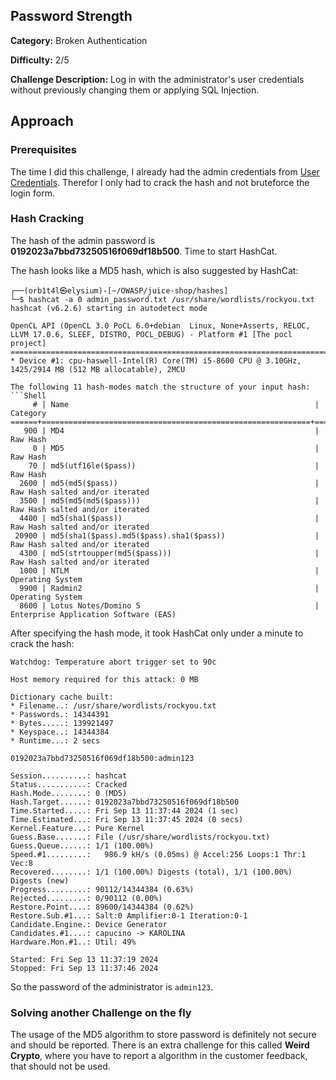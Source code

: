 ## Password Strength
**Category:** Broken Authentication

**Difficulty:** 2/5

**Challenge Description:** Log in with the administrator's user credentials without previously changing them or applying SQL Injection.

## Approach

### Prerequisites

The time I did this challenge, I already had the admin credentials from [User Credentials](/user-credentials.md). Therefor I only had to crack the hash and not bruteforce the login form.

### Hash Cracking

The hash of the admin password is **0192023a7bbd73250516f069df18b500**. Time to start HashCat.

The hash looks like a MD5 hash, which is also suggested by HashCat:

```
┌──(orb1t4l㉿elysium)-[~/OWASP/juice-shop/hashes]
└─$ hashcat -a 0 admin_password.txt /usr/share/wordlists/rockyou.txt 
hashcat (v6.2.6) starting in autodetect mode

OpenCL API (OpenCL 3.0 PoCL 6.0+debian  Linux, None+Asserts, RELOC, LLVM 17.0.6, SLEEF, DISTRO, POCL_DEBUG) - Platform #1 [The pocl project]
============================================================================================================================================
* Device #1: cpu-haswell-Intel(R) Core(TM) i5-8600 CPU @ 3.10GHz, 1425/2914 MB (512 MB allocatable), 2MCU

The following 11 hash-modes match the structure of your input hash:
```Shell
     # | Name                                                       | Category
======+============================================================+======================================
   900 | MD4                                                        | Raw Hash
     0 | MD5                                                        | Raw Hash
    70 | md5(utf16le($pass))                                        | Raw Hash
  2600 | md5(md5($pass))                                            | Raw Hash salted and/or iterated
  3500 | md5(md5(md5($pass)))                                       | Raw Hash salted and/or iterated
  4400 | md5(sha1($pass))                                           | Raw Hash salted and/or iterated
 20900 | md5(sha1($pass).md5($pass).sha1($pass))                    | Raw Hash salted and/or iterated
  4300 | md5(strtoupper(md5($pass)))                                | Raw Hash salted and/or iterated
  1000 | NTLM                                                       | Operating System
  9900 | Radmin2                                                    | Operating System
  8600 | Lotus Notes/Domino 5                                       | Enterprise Application Software (EAS)
```

After specifying the hash mode, it took HashCat only under a minute to crack the hash:

```Shell
Watchdog: Temperature abort trigger set to 90c

Host memory required for this attack: 0 MB

Dictionary cache built:
* Filename..: /usr/share/wordlists/rockyou.txt
* Passwords.: 14344391
* Bytes.....: 139921497
* Keyspace..: 14344384
* Runtime...: 2 secs

0192023a7bbd73250516f069df18b500:admin123                 
                                                          
Session..........: hashcat
Status...........: Cracked
Hash.Mode........: 0 (MD5)
Hash.Target......: 0192023a7bbd73250516f069df18b500
Time.Started.....: Fri Sep 13 11:37:44 2024 (1 sec)
Time.Estimated...: Fri Sep 13 11:37:45 2024 (0 secs)
Kernel.Feature...: Pure Kernel
Guess.Base.......: File (/usr/share/wordlists/rockyou.txt)
Guess.Queue......: 1/1 (100.00%)
Speed.#1.........:   986.9 kH/s (0.05ms) @ Accel:256 Loops:1 Thr:1 Vec:8
Recovered........: 1/1 (100.00%) Digests (total), 1/1 (100.00%) Digests (new)
Progress.........: 90112/14344384 (0.63%)
Rejected.........: 0/90112 (0.00%)
Restore.Point....: 89600/14344384 (0.62%)
Restore.Sub.#1...: Salt:0 Amplifier:0-1 Iteration:0-1
Candidate.Engine.: Device Generator
Candidates.#1....: capucino -> KAROLINA
Hardware.Mon.#1..: Util: 49%

Started: Fri Sep 13 11:37:19 2024
Stopped: Fri Sep 13 11:37:46 2024
```

So the password of the administrator is `admin123`.

### Solving another Challenge on the fly

The usage of the MD5 algorithm to store password is definitely not secure and should be reported. There is an extra challenge for this called **Weird Crypto**, where you have to report a algorithm in the customer feedback, that should not be used. 